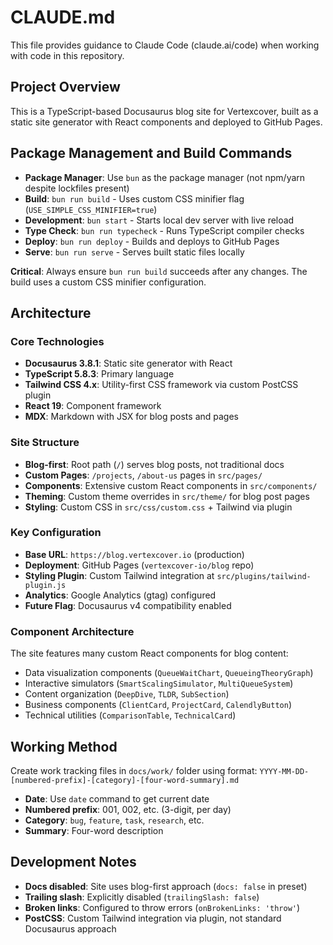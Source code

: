 # CLAUDE.md

This file provides guidance to Claude Code (claude.ai/code) when working with code in this repository.

## Project Overview

This is a TypeScript-based Docusaurus blog site for Vertexcover, built as a static site generator with React components and deployed to GitHub Pages.

## Package Management and Build Commands

- **Package Manager**: Use `bun` as the package manager (not npm/yarn despite lockfiles present)
- **Build**: `bun run build` - Uses custom CSS minifier flag (`USE_SIMPLE_CSS_MINIFIER=true`)
- **Development**: `bun start` - Starts local dev server with live reload
- **Type Check**: `bun run typecheck` - Runs TypeScript compiler checks
- **Deploy**: `bun run deploy` - Builds and deploys to GitHub Pages
- **Serve**: `bun run serve` - Serves built static files locally

**Critical**: Always ensure `bun run build` succeeds after any changes. The build uses a custom CSS minifier configuration.

## Architecture

### Core Technologies
- **Docusaurus 3.8.1**: Static site generator with React
- **TypeScript 5.8.3**: Primary language
- **Tailwind CSS 4.x**: Utility-first CSS framework via custom PostCSS plugin
- **React 19**: Component framework
- **MDX**: Markdown with JSX for blog posts and pages

### Site Structure
- **Blog-first**: Root path (`/`) serves blog posts, not traditional docs
- **Custom Pages**: `/projects`, `/about-us` pages in `src/pages/`
- **Components**: Extensive custom React components in `src/components/`
- **Theming**: Custom theme overrides in `src/theme/` for blog post pages
- **Styling**: Custom CSS in `src/css/custom.css` + Tailwind via plugin

### Key Configuration
- **Base URL**: `https://blog.vertexcover.io` (production)
- **Deployment**: GitHub Pages (`vertexcover-io/blog` repo)
- **Styling Plugin**: Custom Tailwind integration at `src/plugins/tailwind-plugin.js`
- **Analytics**: Google Analytics (gtag) configured
- **Future Flag**: Docusaurus v4 compatibility enabled

### Component Architecture
The site features many custom React components for blog content:
- Data visualization components (`QueueWaitChart`, `QueueingTheoryGraph`)
- Interactive simulators (`SmartScalingSimulator`, `MultiQueueSystem`)
- Content organization (`DeepDive`, `TLDR`, `SubSection`)
- Business components (`ClientCard`, `ProjectCard`, `CalendlyButton`)
- Technical utilities (`ComparisonTable`, `TechnicalCard`)

## Working Method

Create work tracking files in `docs/work/` folder using format:
`YYYY-MM-DD-[numbered-prefix]-[category]-[four-word-summary].md`

- **Date**: Use `date` command to get current date
- **Numbered prefix**: 001, 002, etc. (3-digit, per day)  
- **Category**: `bug`, `feature`, `task`, `research`, etc.
- **Summary**: Four-word description

## Development Notes

- **Docs disabled**: Site uses blog-first approach (`docs: false` in preset)
- **Trailing slash**: Explicitly disabled (`trailingSlash: false`)
- **Broken links**: Configured to throw errors (`onBrokenLinks: 'throw'`)
- **PostCSS**: Custom Tailwind integration via plugin, not standard Docusaurus approach


